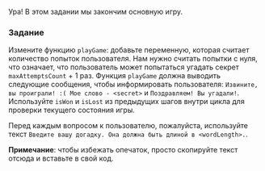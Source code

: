 Ура! В этом задании мы закончим основную игру.

### Задание

Измените функцию `playGame`: добавьте переменную, которая считает количество попыток пользователя. Нам нужно считать попытки с нуля, что означает, что пользователь может попытаться угадать секрет `maxAttemptsCount` + 1 раз. Функция `playGame` должна выводить следующие сообщения, чтобы информировать пользователя: `Извините, вы проиграли! :( Мое слово - <secret>` и `Поздравляем! Вы угадали!`. Используйте `isWon` и `isLost` из предыдущих шагов внутри цикла для проверки текущего состояния игры.

Перед каждым вопросом к пользователю, пожалуйста, используйте текст `Введите вашу догадку. Она должна быть длиной в <wordLength>.`.

**Примечание**: чтобы избежать опечаток, просто скопируйте текст отсюда и вставьте в свой код.